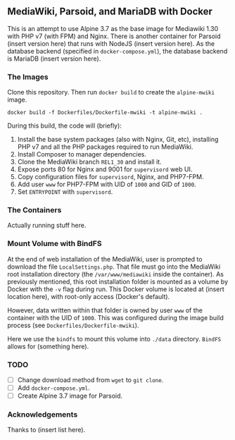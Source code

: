 ## MediaWiki, Parsoid, and MariaDB with Docker

This is an attempt to use Alpine 3.7 as the base image for Mediawiki 1.30 with PHP v7 (with FPM) and Nginx. There is another container for Parsoid (insert version here) that runs with NodeJS (insert version here). As the database backend (specified in `docker-compose.yml`), the database backend is MariaDB (insert version here).

### The Images

Clone this repository. Then run `docker build` to create the `alpine-mwiki` image.

```
docker build -f Dockerfiles/Dockerfile-mwiki -t alpine-mwiki .
```

During this build, the code will (briefly):

1. Install the base system packages (also with Nginx, Git, etc), installing PHP v7 and all the PHP packages required to run MediaWiki.
2. Install Composer to manager dependencies.
3. Clone the MediaWiki branch `REL1_30` and install it.
4. Expose ports 80 for Nginx and 9001 for `supervisord` web UI.
5. Copy configuration files for `supervisord`, Nginx, and PHP7-FPM.
6. Add user `www` for PHP7-FPM with UID of `1000` and GID of `1000`.
7. Set `ENTRYPOINT` with `supervisord`.

### The Containers

Actually running stuff here.

### Mount Volume with BindFS

At the end of web installation of the MediaWiki, user is prompted to download the file `LocalSettings.php`. That file must go into the MediaWiki root installation directory (the `/var/www/mediawiki` inside the container). As previously mentioned, this root installation folder is mounted as a volume by Docker with the `-v` flag during run. This Docker volume is located at (insert location here), with root-only access (Docker's default). 

However, data written within that folder is owned by user `www` of the container with the UID of `1000`. This was configured during the  image build process (see `Dockerfiles/Dockerfile-mwiki`).

Here we use the `bindfs` to mount this volume into `./data` directory. `BindFS` allows for (something here).

### TODO

- [ ] Change download method from `wget` to `git clone`.
- [ ] Add `docker-compose.yml`.
- [ ] Create Alpine 3.7 image for Parsoid.

### Acknowledgements

Thanks to (insert list here).